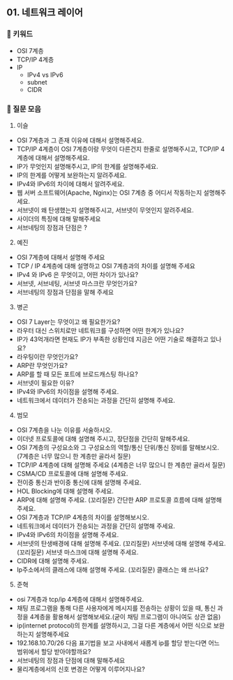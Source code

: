 ## 01. 네트워크 레이어
### 📍 키워드

- OSI 7계층
- TCP/IP 4계층
- IP
    - IPv4 vs IPv6
    - subnet
    - CIDR

### 📍 질문 모음
1. 이슬
- OSI 7계층과 그 존재 이유에 대해서 설명해주세요.
- TCP/IP 4계층이 OSI 7계층이랑 무엇이 다른건지 한줄로 설명해주시고, TCP/IP 4계층에 대해서 설명해주세요.
- IP가 무엇인지 설명해주시고, IP의 한계를 설명해주세요.
- IP의 한계를 어떻게 보완하는지 알려주세요.
- IPv4와 IPv6의 차이에 대해서 알려주세요.
- 웹 서버 소프트웨어(Apache, Nginx)는 OSI 7계층 중 어디서 작동하는지 설명해주세요.
- 서브넷이 왜 탄생했는지 설명해주시고, 서브넷이 무엇인지 알려주세요.
- 사이더의 특징에 대해 말해주세요
- 서브네팅의 장점과 단점은 ? 
2. 예진
- OSI 7계층에 대해서 설명해 주세요
- TCP / IP 4계층에 대해 설명하고 OSI 7계층과의 차이를 설명해 주세요
- IPv4 와 IPv6 은 무엇이고, 어떤 차이가 있나요?
- 서브넷, 서브네팅, 서브넷 마스크란 무엇인가요?
- 서브네팅의 장점과 단점을 말해 주세요
3. 병곤
- OSI 7 Layer는 무엇이고 왜 필요한가요?
- 라우터 대신 스위치로만 네트워크를 구성하면 어떤 한계가 있나요?
- IP가 43억개라면 현재도 IP가 부족한 상황인데 지금은 어떤 기술로 해결하고 있나요?
- 라우팅이란 무엇인가요?
- ARP란 무엇인가요?
- ARP를 할 때 모든 포트에 브로드캐스팅 하나요?
- 서브넷이 필요한 이유?
- IPv4와 IPv6의 차이점을 설명해 주세요.
- 네트워크에서 데이터가 전송되는 과정을 간단히 설명해 주세요.
4. 범모
- OSI 7계층을 나눈 이유를 서술하시오.
- 이더넷 프로토콜에 대해 설명해 주시고, 장단점을 간단히 말해주세요.
- OSI 7계층의 구성요소와 그 구성요소의 역할/통신 단위/통신 장비를 말해보시오. (7계층은 너무 많으니 한 계층만 골라서 질문)
- TCP/IP 4계층에 대해 설명해 주세요 (4계층은 너무 많으니 한 계층만 골라서 질문)
- CSMA/CD 프로토콜에 대해 설명해 주세요.
- 전이중 통신과 반이중 통신에 대해 설명해 주세요.
- HOL Blocking에 대해 설명해 주세요.
- ARP에 대해 설명해 주세요. (꼬리질문) 간단한 ARP 프로토콜 흐름에 대해 설명해주세요.
- OSI 7계층과 TCP/IP 4계층의 차이를 설명해보시오.
- 네트워크에서 데이터가 전송되는 과정을 간단히 설명해 주세요.
- IPv4와 IPv6의 차이점을 설명해 주세요.
- 서브넷의 탄생배경에 대해 설명해 주세요. (꼬리질문) 서브넷에 대해 설명해 주세요. (꼬리질문) 서브넷 마스크에 대해 설명해 주세요.
- CIDR에 대해 설명해 주세요.
- Ip주소에서의 클래스에 대해 설명해 주세요. (꼬리질문) 클래스는 왜 쓰나요?
5. 준혁
- osi 7계층과 tcp/ip 4계층에 대해서 설명해주세요.
- 채팅 프로그램을 통해 다른 사용자에게 메시지를 전송하는 상황이 있을 때, 통신 과정을 4계층을 활용해서 설명해보세요.(굳이 채팅 프로그램이 아니여도 상관 없음)
- ip(internet protocol)의 한계를 설명하시고, 그걸 다른 계층에서 어떤 식으로 보완하는지 설명해주세요
- 192.168.10.70/26 다음 표기법을 보고 사내에서 새롭게 ip를 할당 받는다면 어느 범위에서 할당 받아야할까요?
- 서브네팅의 장점과 단점에 대해 말해주세요
- 물리계층에서의 신호 변경은 어떻게 이루어지나요?